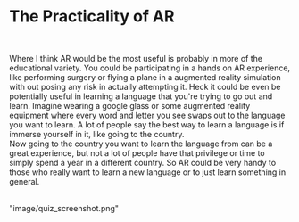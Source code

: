 <h1> The Practicality of AR </h1>
<br>
<hl>
<body>
<p> Where I think AR would be the most useful is probably in more of the educational variety. You could be participating in a hands on AR experience, like performing surgery or flying a plane in a augmented reality simulation with out posing any risk in actually attempting it. Heck it could be even be potentially useful in learning a language that you're trying to go out and learn. Imagine wearing a google glass or some augmented reality equipment where every word and letter you see swaps out to the language you want to learn. A lot of people say the best way to learn a language is if immerse yourself in it, like going to the country.
<br>
Now going to the country you want to learn the language from can be a great experience, but not a lot of people have that privilege or time to simply spend a year in a different country. So AR could be very handy to those who really want to learn a new language or to just learn something in general.
</p>
<br>
<img>"image/quiz_screenshot.png"</img>
